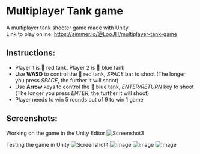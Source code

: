 # Multiplayer Tank game
A multiplayer tank shooter game made with Unity. \
Link to play online: https://simmer.io/@LooJH/multiplayer-tank-game 

## Instructions: 
- Player 1 is 🔴 red tank, Player 2 is 🔵 blue tank
- Use **WASD** to control the 🔴 red tank, *SPACE* bar to shoot (The longer you press *SPACE*, the further it will shoot) 
- Use **Arrow** keys to control the 🔵 blue tank, *ENTER/RETURN* key to shoot (The longer you press *ENTER*, the further it will shoot)
- Player needs to win 5 rounds out of 9 to win 1 game

## Screenshots:
Working on the game in the Unity Editor
![Screenshot3](https://user-images.githubusercontent.com/82577844/191025683-611f23b9-1db7-4276-b85b-0e50a16d424d.png)

Testing the game in Unity
![Screenshot4](https://user-images.githubusercontent.com/82577844/191028471-96038f78-ddf4-4ce8-b267-062868343957.png)
![image](https://user-images.githubusercontent.com/82577844/191026718-9d9ed36e-ed96-4474-886b-00db2322c037.png)
![image](https://user-images.githubusercontent.com/82577844/191027036-f7977354-58ca-446e-b66a-ee714da0fa8a.png)
![image](https://user-images.githubusercontent.com/82577844/191027190-777878ab-4d5a-4910-9bfa-f507c2ec2538.png)

